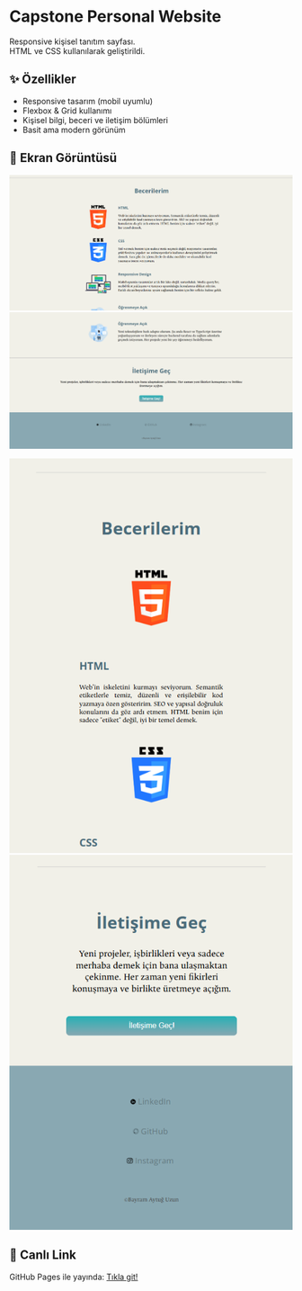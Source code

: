 # Capstone Personal Website

Responsive kişisel tanıtım sayfası.  
HTML ve CSS kullanılarak geliştirildi.

## ✨ Özellikler

- Responsive tasarım (mobil uyumlu)
- Flexbox & Grid kullanımı
- Kişisel bilgi, beceri ve iletişim bölümleri
- Basit ama modern görünüm

## 📸 Ekran Görüntüsü

![Projeden desktop görünüm - Beceriler bölümü](./assets/images/skills.png)
![Projeden desktop görünüm - İletişim bölümü](./assets/images/contact.png)

![Projeden mobil görünüm - Beceriler bölümü](./assets/images/responsive-skills.png)
![Projeden mobil görünüm - İletişim bölümü](./assets/images/responsive-contact.png)

## 🔗 Canlı Link

GitHub Pages ile yayında: [Tıkla git!](https://aytugzn.github.io/capstone-personal-website)


